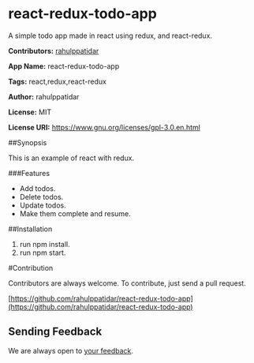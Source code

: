 # react-redux-todo-app

A simple todo app made in react using redux, and react-redux.

**Contributors:**      [rahulppatidar](https://github.com/rahulppatidar/) 

**App Name:**       	react-redux-todo-app 
    
**Tags:**              react,redux,react-redux

**Author:**            rahulppatidar 

**License:**           MIT 

**License URI:**       https://www.gnu.org/licenses/gpl-3.0.en.html



##Synopsis

This is an example of react with redux.


###Features

* Add todos.
* Delete todos.
* Update todos.
* Make them complete and resume.

##Installation
1. run npm install.
2. run npm start.

#Contribution

Contributors are always welcome.
To contribute, just send a pull request.


[https://github.com/rahulppatidar/react-redux-todo-app](https://github.com/rahulppatidar/react-redux-todo-app)  

## Sending Feedback

We are always open to [your feedback](https://github.com/rahulppatidar/react-redux-todo-app/issues).
